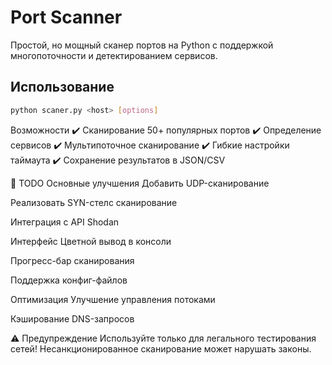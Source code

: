 # Port Scanner

Простой, но мощный сканер портов на Python с поддержкой многопоточности и детектированием сервисов.

## Использование 

```bash
python scaner.py <host> [options]
```
 Возможности
✔️ Сканирование 50+ популярных портов
✔️ Определение сервисов
✔️ Мультипоточное сканирование
✔️ Гибкие настройки таймаута
✔️ Сохранение результатов в JSON/CSV

📌 TODO
Основные улучшения
Добавить UDP-сканирование

Реализовать SYN-стелс сканирование

Интеграция с API Shodan

Интерфейс
Цветной вывод в консоли

Прогресс-бар сканирования

Поддержка конфиг-файлов

Оптимизация
Улучшение управления потоками

Кэширование DNS-запросов

⚠️ Предупреждение
Используйте только для легального тестирования сетей! Несанкционированное сканирование может нарушать законы.

